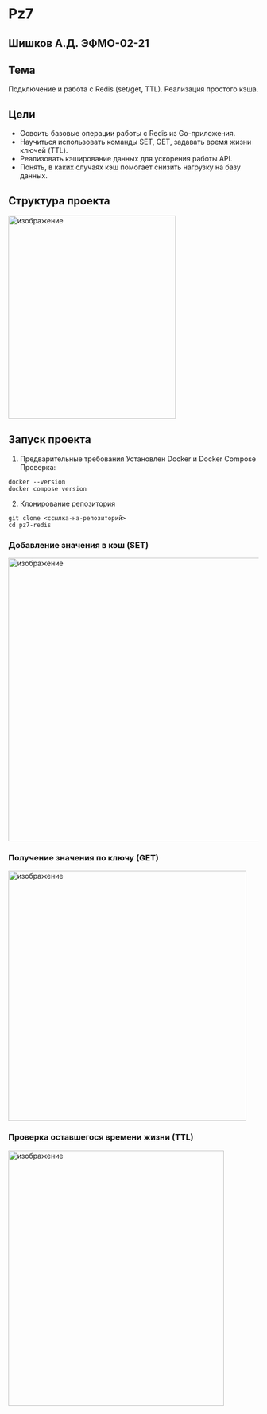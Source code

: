 # Pz7
## Шишков А.Д. ЭФМО-02-21
## Тема 
Подключение и работа с Redis (set/get, TTL). Реализация простого кэша.
## Цели
- Освоить базовые операции работы с Redis из Go-приложения.
- Научиться использовать команды SET, GET, задавать время жизни ключей (TTL).
- Реализовать кэширование данных для ускорения работы API.
- Понять, в каких случаях кэш помогает снизить нагрузку на базу данных.
## Структура проекта

<img width="337" height="409" alt="изображение" src="https://github.com/user-attachments/assets/4fc02bd3-168c-43c7-9b63-aec5eaef5b25" />

## Запуск проекта
1. Предварительные требования
  Установлен Docker и Docker Compose
  Проверка:
  ```
  docker --version
  docker compose version
  ```

2. Клонирование репозитория
 ```
git clone <ссылка-на-репозиторий>
cd pz7-redis

  ```
### Добавление значения в кэш (SET)

<img width="616" height="570" alt="изображение" src="https://github.com/user-attachments/assets/ef48b89d-f2e8-4eb5-a44a-b25756164c75" /> 

### Получение значения по ключу (GET)

<img width="479" height="503" alt="изображение" src="https://github.com/user-attachments/assets/5dd336bf-5585-4120-bb23-18d2b6e4a4a1" /> 

### Проверка оставшегося времени жизни (TTL)

<img width="434" height="514" alt="изображение" src="https://github.com/user-attachments/assets/6d0a39dc-a1d1-4533-91d0-15f9ba255204" />

